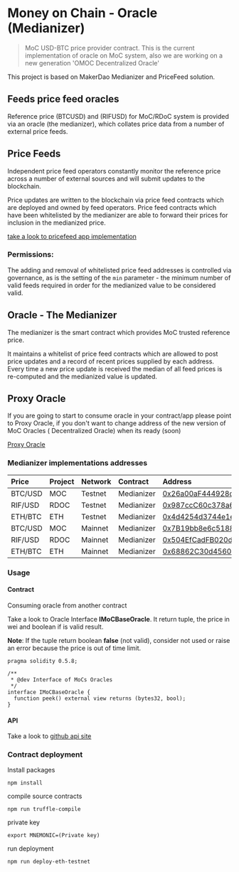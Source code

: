 # Money on Chain - Oracle (Medianizer)

> MoC USD-BTC price provider contract. This is the current implementation of oracle on MoC system, also we are working on a new
> generation 'OMOC Decentralized Oracle' 

This project is based on MakerDao Medianizer and PriceFeed solution.

## Feeds price feed oracles

Reference price (BTCUSD) and (RIFUSD) for MoC/RDoC system is provided via an oracle (the medianizer), which collates price data from a number of external price feeds.

## Price Feeds

Independent price feed operators constantly monitor the reference price across a number of external sources and will submit updates to the blockchain.

Price updates are written to the blockchain via price feed contracts which are deployed and owned by feed operators. Price feed contracts which have been whitelisted by the medianizer are able to forward their prices for inclusion in the medianized price.

[take a look to pricefeed app implementation](https://github.com/money-on-chain/price-feeder)

### Permissions:

The adding and removal of whitelisted price feed addresses is controlled via governance, as is the setting of the `min` parameter - the minimum number of valid feeds required in order for the medianized value to be considered valid.


## Oracle - The Medianizer

The medianizer is the smart contract which provides MoC trusted reference price.

It maintains a whitelist of price feed contracts which are allowed to post price updates and a record of recent prices supplied by each address. Every time a new price update is received the median of all feed prices is re-computed and the medianized value is updated.

## Proxy Oracle

If you are going to start to consume oracle in your contract/app please point to Proxy Oracle, if you don't want to change address of the new version of MoC Oracles ( Decentralized Oracle) when its ready (soon)

[Proxy Oracle](https://github.com/money-on-chain/Proxy_Oracle)

### Medianizer implementations addresses


|  Price   |  Project |  Network |  Contract  |  Address |
|:---------|:---------|:---|:---|:---|
|  BTC/USD |  MOC     |  Testnet  |  Medianizer  | [0x26a00aF444928d689DDEC7b4D17c0E4a8c9D407d](https://explorer.testnet.rsk.co/address/0x26a00aF444928d689DDEC7b4D17c0E4a8c9D407d) |
|  RIF/USD |  RDOC    |  Testnet  |  Medianizer  | [0x987ccC60c378a61d167B6DD1EEF7613c6f63938f](https://explorer.testnet.rsk.co/address/0x987ccC60c378a61d167B6DD1EEF7613c6f63938f) |
|  ETH/BTC |  ETH     |  Testnet  |  Medianizer  | [0x4d4254d3744e1e4beb090ab5d8eb48096Ff4AE27](https://explorer.testnet.rsk.co/address/0x4d4254d3744e1e4beb090ab5d8eb48096ff4ae27?__ctab=Code) |
|  BTC/USD |  MOC     |  Mainnet  |  Medianizer  | [0x7B19bb8e6c5188eC483b784d6fB5d807a77b21bF](https://explorer.rsk.co/address/0x7B19bb8e6c5188eC483b784d6fB5d807a77b21bF) |
|  RIF/USD |  RDOC    |  Mainnet  |  Medianizer  | [0x504EfCadFB020d6bBaeC8a5c5BB21453719d0E00](https://explorer.rsk.co/address/0x504EfCadFB020d6bBaeC8a5c5BB21453719d0E00) |
|  ETH/BTC |  ETH     |  Mainnet  |  Medianizer  | [0x68862C30d45605EAd8D01eF1632F7BFB18FAB587](https://explorer.rsk.co/address/0x68862C30d45605EAd8D01eF1632F7BFB18FAB587) |

### Usage

#### Contract

Consuming oracle from another contract

Take a look to Oracle Interface **IMoCBaseOracle**. It return tuple, the price in wei and boolean if is valid result.

**Note**: If the tuple return boolean **false** (not valid), consider not used or raise an error because the price is out of time limit.

```
pragma solidity 0.5.8;

/**
 * @dev Interface of MoCs Oracles
 */
interface IMoCBaseOracle {
  function peek() external view returns (bytes32, bool);
}
```


#### API 

Take a look to [github api site](https://github.com/money-on-chain/py_Moneyonchain)

### Contract deployment

Install packages

```
npm install
```

compile source contracts

```
npm run truffle-compile
```

private key

```
export MNEMONIC=(Private key)
```

run deployment

```
npm run deploy-eth-testnet
```